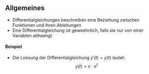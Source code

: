 ## Allgemeines
- Differentialgleichungen beschreiben eine Beziehung zwischen Funktionen und ihren Ableitungen
- Eine Differentialgleichung ist gewoehnlich, falls sie nur von einer Variablen abhaengt
#### Beispiel
- Die Loesung der Differentialgleichung $y'(t) = y(t)$ lautet:
$$y(t) = c \cdot e^t$$
